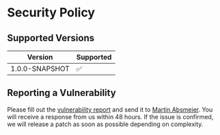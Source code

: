 # Security Policy

## Supported Versions
| Version        | Supported          |
|----------------| ------------------ |
| 1.0.0-SNAPSHOT | :white_check_mark: |

## Reporting a Vulnerability
Please fill out the [vulnerability report](.github/VULNERABILITY_REPORT.md) and
send it to [Martin Absmeier](mailto:martin.absmeier@gmx.de).
You will receive a response from us within 48 hours. If the issue is confirmed,
we will release a patch as soon as possible depending on complexity.
